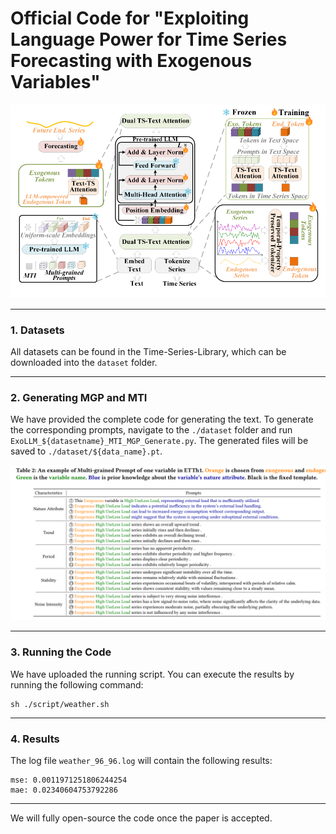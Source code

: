 # Official Code for "Exploiting Language Power for Time Series Forecasting with Exogenous Variables"

![image-20241206172042870](README.assets/image-20241206172042870.png)

------

### 1. Datasets

All datasets can be found in the Time-Series-Library, which can be downloaded into the `dataset` folder.

------

### 2. Generating MGP and MTI

We have provided the complete code for generating the text. To generate the corresponding prompts, navigate to the `./dataset` folder and run `ExoLLM_${datasetname}_MTI_MGP_Generate.py`. The generated files will be saved to `./dataset/${data_name}.pt`.

![image-20241206172100646](README.assets/image-20241206172100646.png)

------

### 3. Running the Code

We have uploaded the running script. You can execute the results by running the following command:

```
sh ./script/weather.sh
```

------

### 4. Results

The log file `weather_96_96.log` will contain the following results:

```
mse: 0.0011971251806244254
mae: 0.02340604753792286
```

------

We will fully open-source the code once the paper is accepted.